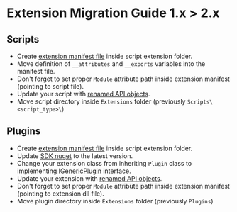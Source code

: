 Extension Migration Guide 1.x > 2.x
=====================

Scripts
---------------------

- Create [extension manifest file](extensionsManifest.md) inside script extension folder.
- Move definition of `__attributes` and `__exports` variables into the manifest file.
- Don't forget to set proper `Module` attribute path inside extension manifest (pointing to script file).
- Update your script with [renamed API objects](../memberChanges2_0.md).
- Move script directory inside `Extensions` folder (previously `Scripts\<script_type>\`)

Plugins
---------------------

- Create [extension manifest file](extensionsManifest.md) inside script extension folder.
- Update [SDK nuget](https://www.nuget.org/packages/PlayniteSDK/) to the latest version.
- Change your extension class from inheriting `Plugin` class to implementing [IGenericPlugin](xref:Playnite.SDK.Plugins.IGenericPlugin) interface.
- Update your extension with [renamed API objects](../memberChanges2_0.md).
- Don't forget to set proper `Module` attribute path inside extension manifest (pointing to extension dll file).
- Move plugin directory inside `Extensions` folder (previously `Plugins`)